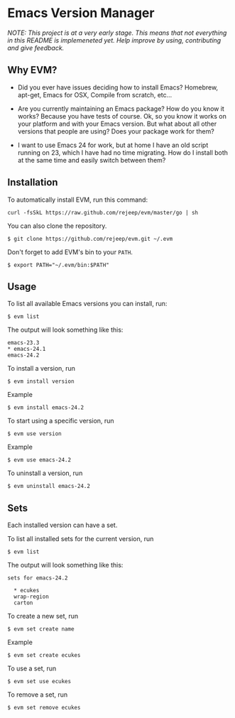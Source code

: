 # Emacs Version Manager

_NOTE: This project is at a very early stage. This means that not
everything in this README is implemeneted yet. Help improve by using,
contributing and give feedback._

## Why EVM?

* Did you ever have issues deciding how to install Emacs? Homebrew,
  apt-get, Emacs for OSX, Compile from scratch, etc...

* Are you currently maintaining an Emacs package? How do you know it
  works? Because you have tests of course. Ok, so you know it works on
  your platform and with your Emacs version. But what about all other
  versions that people are using? Does your package work for them?

* I want to use Emacs 24 for work, but at home I have an old script
  running on 23, which I have had no time migrating. How do I install
  both at the same time and easily switch between them?


## Installation

To automatically install EVM, run this command:

    curl -fsSkL https://raw.github.com/rejeep/evm/master/go | sh

You can also clone the repository.

    $ git clone https://github.com/rejeep/evm.git ~/.evm

Don't forget to add EVM's bin to your `PATH`.

    $ export PATH="~/.evm/bin:$PATH"

## Usage

To list all available Emacs versions you can install, run:

    $ evm list

The output will look something like this:

    emacs-23.3
    * emacs-24.1
    emacs-24.2

To install a version, run

    $ evm install version
    
Example

    $ evm install emacs-24.2

To start using a specific version, run

    $ evm use version
    
Example

    $ evm use emacs-24.2
    
To uninstall a version, run

    $ evm uninstall emacs-24.2

## Sets

Each installed version can have a set.

To list all installed sets for the current version, run

    $ evm list
    
The output will look something like this:

    sets for emacs-24.2

      * ecukes
      wrap-region
      carton

To create a new set, run

    $ evm set create name
    
Example

    $ evm set create ecukes

To use a set, run

    $ evm set use ecukes

To remove a set, run

    $ evm set remove ecukes
